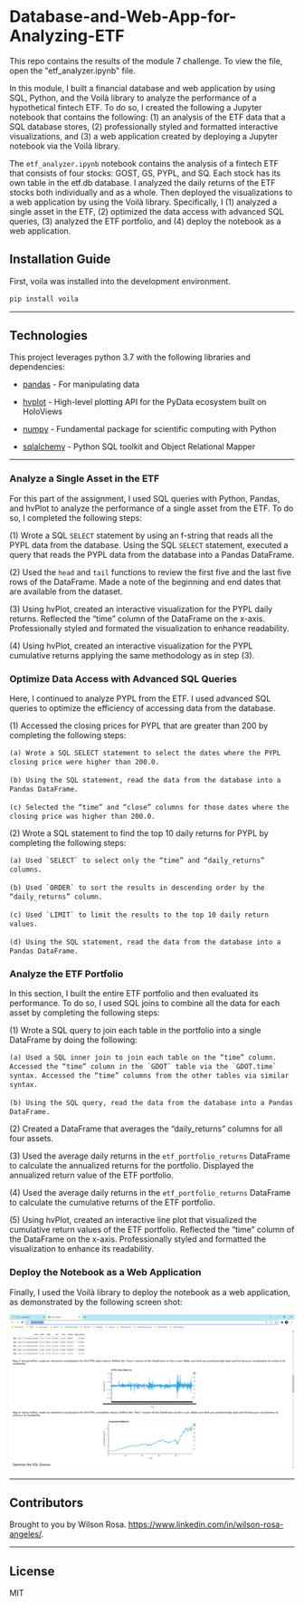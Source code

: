 # Database-and-Web-App-for-Analyzing-ETF

This repo contains the results of the module 7 challenge. To view the file, open the "etf_analyzer.ipynb" file. 

In this module, I built a financial database and web application by using SQL, Python, and the Voilà library to analyze the performance of a hypothetical fintech ETF. To do so, I created the following a Jupyter notebook that contains the following: (1) an analysis of the ETF data that a SQL database stores, (2) professionally styled and formatted interactive visualizations, and (3) a web application created by deploying a Jupyter notebook via the Voilà library.

The `etf_analyzer.ipynb` notebook contains the analysis of a fintech ETF that consists of four stocks: GOST, GS, PYPL, and SQ. Each stock has its own table in the etf.db database. I analyzed the daily returns of the ETF stocks both individually and as a whole. Then deployed the visualizations to a web application by using the Voilà library. Specifically, I (1) analyzed a single asset in the ETF, (2) optimized the data access with advanced SQL queries, (3) analyzed the ETF portfolio, and (4) deploy the notebook as a web application.

## Installation Guide

First, voila was installed into the development environment.

```python
pip install voila
```
---

## Technologies

This project leverages python 3.7 with the following libraries and dependencies:

* [pandas](https://github.com/pandas-dev/pandas) - For manipulating data

* [hvplot](https://github.com/holoviz/hvplot) - High-level plotting API for the PyData ecosystem built on HoloViews

* [numpy](https://github.com/numpy) - Fundamental package for scientific computing with Python

* [sqlalchemy](https://github.com/sqlalchemy/sqlalchemy) - Python SQL toolkit and Object Relational Mapper

---

### **Analyze a Single Asset in the ETF**

For this part of the assignment, I used SQL queries with Python, Pandas, and hvPlot to analyze the performance of a single asset from the ETF. To do so, I completed the following steps: 

(1) Wrote a SQL `SELECT` statement by using an f-string that reads all the PYPL data from the database. Using the SQL `SELECT` statement, executed a query that reads the PYPL data from the database into a Pandas DataFrame.

(2) Used the `head` and `tail` functions to review the first five and the last five rows of the DataFrame. Made a note of the beginning and end dates that are available from the dataset.

(3) Using hvPlot, created an interactive visualization for the PYPL daily returns. Reflected the “time” column of the DataFrame on the x-axis. Professionally styled and formated the visualization to enhance readability.

(4) Using hvPlot, created an interactive visualization for the PYPL cumulative returns applying the same methodology as in step (3).

### **Optimize Data Access with Advanced SQL Queries**

Here, I continued to analyze PYPL from the ETF. I used advanced SQL queries to optimize the efficiency of accessing data from the database.

(1) Accessed the closing prices for PYPL that are greater than 200 by completing the following steps:

    (a) Wrote a SQL SELECT statement to select the dates where the PYPL closing price were higher than 200.0.
    
    (b) Using the SQL statement, read the data from the database into a Pandas DataFrame.
    
    (c) Selected the “time” and “close” columns for those dates where the closing price was higher than 200.0.

(2) Wrote a SQL statement to find the top 10 daily returns for PYPL by completing the following steps:

    (a) Used `SELECT` to select only the “time” and “daily_returns” columns.
    
    (b) Used `ORDER` to sort the results in descending order by the “daily_returns” column.
    
    (c) Used `LIMIT` to limit the results to the top 10 daily return values.

    (d) Using the SQL statement, read the data from the database into a Pandas DataFrame.

### **Analyze the ETF Portfolio**

In this section, I built the entire ETF portfolio and then evaluated its performance. To do so, I used SQL joins to combine all the data for each asset by completing the following steps:

(1) Wrote a SQL query to join each table in the portfolio into a single DataFrame by doing the following:

    (a) Used a SQL inner join to join each table on the “time” column. Accessed the “time” column in the `GDOT` table via the `GDOT.time` syntax. Accessed the “time” columns from the other tables via similar syntax.
    
    (b) Using the SQL query, read the data from the database into a Pandas DataFrame.
    
(2) Created a DataFrame that averages the “daily_returns” columns for all four assets.

(3) Used the average daily returns in the `etf_portfolio_returns` DataFrame to calculate the annualized returns for the portfolio. Displayed the annualized return value of the ETF portfolio.

(4) Used the average daily returns in the `etf_portfolio_returns` DataFrame to calculate the cumulative returns of the ETF portfolio.

(5) Using hvPlot, created an interactive line plot that visualized the cumulative return values of the ETF portfolio. Reflected the “time” column of the DataFrame on the x-axis. Professionally styled and formatted the visualization to enhance its readability.

### **Deploy the Notebook as a Web Application**

Finally, I used the Voilà library to deploy the notebook as a web application, as demonstrated by the following screen shot:

![Voila_Screenshot](voila_screenshot.png)

---
## Contributors

Brought to you by Wilson Rosa. https://www.linkedin.com/in/wilson-rosa-angeles/.

---
## License

MIT